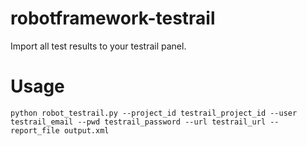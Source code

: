 # robotframework-testrail
Import all test results to your testrail panel.

# Usage
```
python robot_testrail.py --project_id testrail_project_id --user testrail_email --pwd testrail_password --url testrail_url --report_file output.xml  
```
